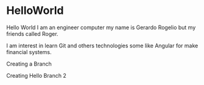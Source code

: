 # HelloWorld
Hello World
I am an engineer computer my name is Gerardo Rogelio  but my friends called Roger.

I am interest in learn Git and others technologies some like Angular for make  financial systems.

Creating a Branch

Creating Hello Branch 2